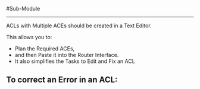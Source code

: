 #Sub-Module 

---
ACLs with Multiple ACEs should be created in a Text Editor.

This allows you to:
- Plan the Required ACEs,
- and then Paste it into the Router Interface.
- It also simplifies the Tasks to Edit and Fix an ACL

To correct an Error in an ACL:
- 